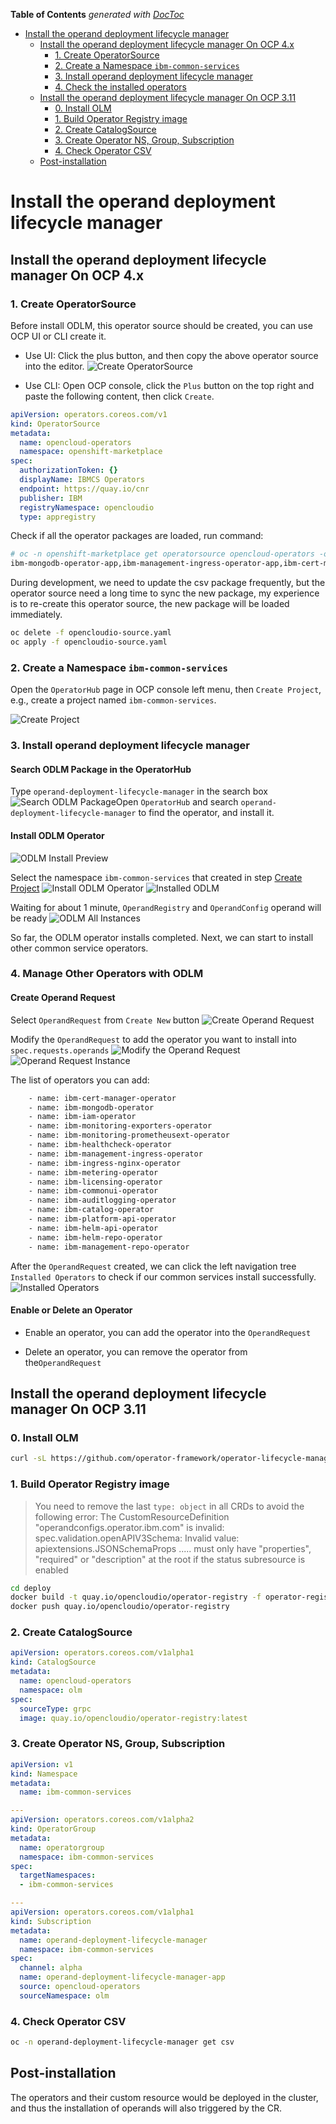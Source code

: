 <!-- START doctoc generated TOC please keep comment here to allow auto update -->
<!-- DON'T EDIT THIS SECTION, INSTEAD RE-RUN doctoc TO UPDATE -->
**Table of Contents**  *generated with [DocToc](https://github.com/thlorenz/doctoc)*

- [Install the operand deployment lifecycle manager](#install-the-operand-deployment-lifecycle-manager)
  - [Install the operand deployment lifecycle manager On OCP 4.x](#install-the-operand-deployment-lifecycle-manager-on-ocp-4x)
    - [1. Create OperatorSource](#1-create-operatorsource)
    - [2. Create a Namespace `ibm-common-services`](#2-create-a-namespace-ibm-common-services)
    - [3. Install operand deployment lifecycle manager](#3-install-operand-deployment-lifecycle-manager)
    - [4. Check the installed operators](#4-check-the-installed-operators)
  - [Install the operand deployment lifecycle manager On OCP 3.11](#install-the-operand-deployment-lifecycle-manager-on-ocp-311)
    - [0. Install OLM](#0-install-olm)
    - [1. Build Operator Registry image](#1-build-operator-registry-image)
    - [2. Create CatalogSource](#2-create-catalogsource)
    - [3. Create Operator NS, Group, Subscription](#3-create-operator-ns-group-subscription)
    - [4. Check Operator CSV](#4-check-operator-csv)
  - [Post-installation](#post-installation)

<!-- END doctoc generated TOC please keep comment here to allow auto update -->

# Install the operand deployment lifecycle manager

## Install the operand deployment lifecycle manager On OCP 4.x

### 1. Create OperatorSource

Before install ODLM, this operator source should be created, you can use OCP UI or CLI create it.

- Use UI:
Click the plus button, and then copy the above operator source into the editor.
![Create OperatorSource](../images/create-operator-source.png)

- Use CLI:
Open OCP console, click the `Plus` button on the top right and paste the following content, then click `Create`.

```yaml
apiVersion: operators.coreos.com/v1
kind: OperatorSource
metadata:
  name: opencloud-operators
  namespace: openshift-marketplace
spec:
  authorizationToken: {}
  displayName: IBMCS Operators
  endpoint: https://quay.io/cnr
  publisher: IBM
  registryNamespace: opencloudio
  type: appregistry
```

Check if all the operator packages are loaded, run command:

```bash
# oc -n openshift-marketplace get operatorsource opencloud-operators -o jsonpath="{.status.packages}"
ibm-mongodb-operator-app,ibm-management-ingress-operator-app,ibm-cert-manager-operator-app,ibm-licensing-operator-app,cp4foobar-operator-app,ibm-metering-operator-app,ibm-auditlogging-operator-app,meta-operator-app,ibm-ingress-nginx-operator-app,ibm-iam-operator-app,ibm-healthcheck-operator-app,ibm-meta-operator-bridge-app,operand-deployment-lifecycle-manager-app,ibm-catalog-operator-app,ibm-commonui-operator-app
```

During development, we need to update the csv package frequently, but the operator source need a long time to sync the new package, my experience is to re-create this operator source, the new package will be loaded immediately.

```bash
oc delete -f opencloudio-source.yaml
oc apply -f opencloudio-source.yaml
```

### 2. Create a Namespace `ibm-common-services`

Open the `OperatorHub` page in OCP console left menu, then `Create Project`, e.g., create a project named `ibm-common-services`.

![Create Project](../images/create-project.png)

### 3. Install operand deployment lifecycle manager

#### Search ODLM Package in the OperatorHub

Type `operand-deployment-lifecycle-manager` in the search box
![Search ODLM Package](../images/search-odlm.png)Open `OperatorHub` and search `operand-deployment-lifecycle-manager` to find the operator, and install it.

#### Install ODLM Operator

![ODLM Install Preview](../images/search-install-odlm-preview.png)

Select the namespace `ibm-common-services` that created in step [Create Project](#create-project)
![Install ODLM Operator](../images/install-odlm.png)
![Installed ODLM](../images/install-odlm-success.png)

Waiting for about 1 minute, `OperandRegistry` and `OperandConfig` operand will be ready
![ODLM All Instances](../images/odlm-all-instances.png)

So far, the ODLM operator installs completed. Next, we can start to install other common service operators.

### 4. Manage Other Operators with ODLM

#### Create Operand Request

Select `OperandRequest` from `Create New` button
![Create Operand Request](../images/create-operand-request.png)

Modify the `OperandRequest` to add the operator you want to install into `spec.requests.operands`
![Modify the Operand Request](../images/operand-request-detail.png)
![Operand Request Instance](../images/operand-request-create-done.png)

The list of operators you can add:

```bash
    - name: ibm-cert-manager-operator
    - name: ibm-mongodb-operator
    - name: ibm-iam-operator
    - name: ibm-monitoring-exporters-operator
    - name: ibm-monitoring-prometheusext-operator
    - name: ibm-healthcheck-operator
    - name: ibm-management-ingress-operator
    - name: ibm-ingress-nginx-operator
    - name: ibm-metering-operator
    - name: ibm-licensing-operator
    - name: ibm-commonui-operator
    - name: ibm-auditlogging-operator
    - name: ibm-catalog-operator
    - name: ibm-platform-api-operator
    - name: ibm-helm-api-operator
    - name: ibm-helm-repo-operator
    - name: ibm-management-repo-operator
```

After the `OperandRequest` created, we can click the left navigation tree `Installed Operators` to check if our common services install successfully.
![Installed Operators](../images/operator-list.png)

#### Enable or Delete an Operator

- Enable an operator, you can add the operator into the `OperandRequest`

- Delete an operator, you can remove the operator from the`OperandRequest`

## Install the operand deployment lifecycle manager On OCP 3.11

### 0. Install OLM

```bash
curl -sL https://github.com/operator-framework/operator-lifecycle-manager/releases/download/0.13.0/install.sh | bash -s 0.13.0
```

### 1. Build Operator Registry image

> You need to remove the last `type: object` in all CRDs to avoid the following error: The CustomResourceDefinition "operandconfigs.operator.ibm.com" is invalid: spec.validation.openAPIV3Schema: Invalid value: apiextensions.JSONSchemaProps ..... must only have "properties", "required" or "description" at the root if the status subresource is enabled

```bash
cd deploy
docker build -t quay.io/opencloudio/operator-registry -f operator-registry.Dockerfile .
docker push quay.io/opencloudio/operator-registry
```

### 2. Create CatalogSource

```yaml
apiVersion: operators.coreos.com/v1alpha1
kind: CatalogSource
metadata:
  name: opencloud-operators
  namespace: olm
spec:
  sourceType: grpc
  image: quay.io/opencloudio/operator-registry:latest
```

### 3. Create Operator NS, Group, Subscription

```yaml
apiVersion: v1
kind: Namespace
metadata:
  name: ibm-common-services

---
apiVersion: operators.coreos.com/v1alpha2
kind: OperatorGroup
metadata:
  name: operatorgroup
  namespace: ibm-common-services
spec:
  targetNamespaces:
  - ibm-common-services

---
apiVersion: operators.coreos.com/v1alpha1
kind: Subscription
metadata:
  name: operand-deployment-lifecycle-manager
  namespace: ibm-common-services
spec:
  channel: alpha
  name: operand-deployment-lifecycle-manager-app
  source: opencloud-operators
  sourceNamespace: olm
```

### 4. Check Operator CSV

```bash
oc -n operand-deployment-lifecycle-manager get csv
```

<!--

## Create and update custom resource

### 1. Update OperandConfig and OperandRegistry custom resource

Operand Deployment Lifecycle Manager defines three custom resource definitions OperandConfig, OperandRequest and OperandRegistry and it creates two example custom resources for OperandConfig and OperandRegistry.

In the `Operator Details` page, three generated custom resource definition are list in a line with the `Overview`. Check the custom resource definition name, then you can update the example custom resource.

For the OperandConfig,
OperandConfig defines the individual common service CR information:

```yaml
apiVersion: operator.ibm.com/v1alpha1
kind: OperandConfig
metadata:
  name: common-service
spec:
  services:
  - name: jenkins
    spec:
      jenkins:
        service:
          port: 8081
  - name: etcd
    spec:
      etcdCluster:
        size: 1
```

Take the jenkins operator as an example.
- The `name` field defines the name of the operator.
- The `spec` field defines the `spec` configuration for each custom resource.

```yaml
      jenkins:
        service:
          port: 8081
```

will overwrite the `spec` of the custom resource `Jenkins`

```yaml
apiVersion: jenkins.io/v1alpha2
kind: Jenkins
metadata:
  ...
  name: example
  namespace: jenkins-operator
spec:
  ...
  service:
    port: 8081
    type: ClusterIP
```

For the OperandRegistry,
OperandRegistry defines the individual common service operator information:

```yaml
apiVersion: operator.ibm.com/v1alpha1
kind: OperandRegistry
metadata:
  name: common-service
spec:
  operators:
  - name: jenkins
    namespace: jenkins-operator
    channel: alpha
    packageName: jenkins-operator
    sourceName: community-operators
    sourceNamespace: openshift-marketplace
    targetNamespaces:
      - jenkins-operator
  - name: etcd
    namespace: etcd-operator
    channel: singlenamespace-alpha
    packageName: etcd
    sourceName: community-operators
    sourceNamespace: openshift-marketplace
    targetNamespaces:
      - etcd-operator
```

The `operators` list defines the operator lifecycle management information for each operator.
Taking the jenkins as an example:
- `name` is the name of the operator, which should be the same as the services name in the `OperandConfig` and `OperandRequest`.
- `namespace` is the namespace the operator will be deployed in.
- `channel` is the name of a tracked channel.
- `packageName` is the name of the package in `CatalogSource` will be deployed.
- `sourceName` is the name of the `CatalogSource`.
- `sourceNamespace` is the namespace of the `CatalogSource`.
- `targetNamespaces` is a list of namespaces, which `OperaterGroup` generates RBAC access for its member Operators to get access to. `targetNamespaces` is used to control the operator dependency. `targetNamespaces` should include all the namespaces of its dependent operators and its own namespace.
- `description` is used to add a detailed description for service including clarifying the dependency.

### 2. Create OperandRequest custom resource

OperandRequest defines the individual common service state, such as an individual common service that should be present or absent.

OperandRequest can be created in the `OperandRequest` tags

This is an example of the OperandRequest custom resource:

```yaml
apiVersion: operator.ibm.com/v1alpha1
Kind: OperandRequest
metadata:
  name: common-service
spec:
  services:
  - name: jenkins
    channel: alpha
    state: present
    description: The jenkins service
  - name: etcd
    channel: singlenamespace-alpha
    state: absent
    description: The etcd service
```

- `services` is a list defines the set for each service.
- `name` is the service name, which should be the same as the services name in the `OperandConfig` and operator name in the `OperandRegistry`.
- `channel` is an optional setting, it can overwrite the `channel` defined in the `OperandRegistry`.
- `state` defines if the service should be present or absent.
- `description` is the description of the service.

-->

## Post-installation

The operators and their custom resource would be deployed in the cluster, and thus the installation of operands will also triggered by the CR.
